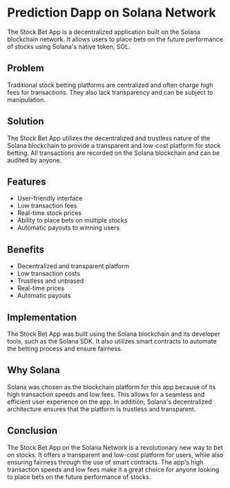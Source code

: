 # Prediction Dapp on Solana Network

The Stock Bet App is a decentralized application built on the Solana blockchain network. It allows users to place bets on the future performance of stocks using Solana's native token, SOL.

## Problem
Traditional stock betting platforms are centralized and often charge high fees for transactions. They also lack transparency and can be subject to manipulation.

## Solution
The Stock Bet App utilizes the decentralized and trustless nature of the Solana blockchain to provide a transparent and low-cost platform for stock betting. All transactions are recorded on the Solana blockchain and can be audited by anyone.

## Features
- User-friendly interface
- Low transaction fees
- Real-time stock prices
- Ability to place bets on multiple stocks
- Automatic payouts to winning users

## Benefits
- Decentralized and transparent platform
- Low transaction costs
- Trustless and unbiased
- Real-time prices
- Automatic payouts

## Implementation
The Stock Bet App was built using the Solana blockchain and its developer tools, such as the Solana SDK. It also utilizes smart contracts to automate the betting process and ensure fairness.

## Why Solana
Solana was chosen as the blockchain platform for this app because of its high transaction speeds and low fees. This allows for a seamless and efficient user experience on the app. In addition, Solana's decentralized architecture ensures that the platform is trustless and transparent.

## Conclusion
The Stock Bet App on the Solana Network is a revolutionary new way to bet on stocks. It offers a transparent and low-cost platform for users, while also ensuring fairness through the use of smart contracts. The app's high transaction speeds and low fees make it a great choice for anyone looking to place bets on the future performance of stocks.
